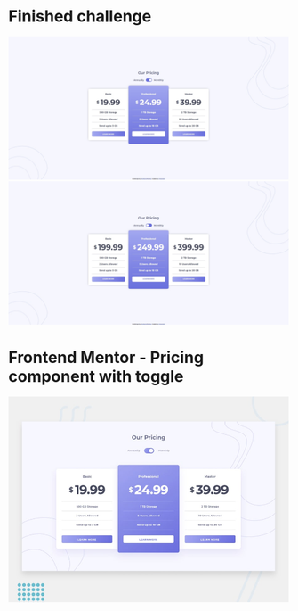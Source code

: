 # Finished challenge
![finished1](./finished/finished1-desktop.jpeg)
![finished2](./finished/finished2-desktop.jpeg)

# Frontend Mentor - Pricing component with toggle

![Design preview for the Pricing component with toggle coding challenge](./design/desktop-preview.jpg)

